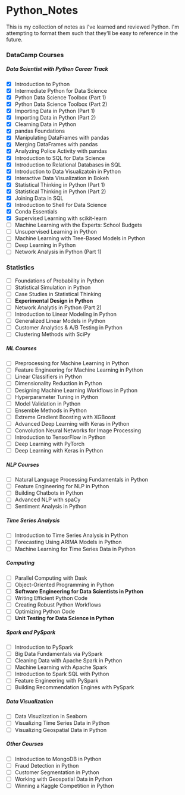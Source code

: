 # Python_Notes

This is my collection of notes as I've learned and reviewed Python. I'm attempting to format them such that they'll be easy to reference in the future. 


### DataCamp Courses

##### Data Scientist with Python Career Track
- [x] Introduction to Python
- [x] Intermediate Python for Data Science
- [x] Python Data Science Toolbox (Part 1)
- [x] Python Data Science Toolbox (Part 2)
- [x] Importing Data in Python (Part 1)
- [x] Importing Data in Python (Part 2)
- [x] Clearning Data in Python
- [x] pandas Foundations
- [x] Manipulating DataFrames with pandas
- [x] Merging DataFrames with pandas
- [x] Analyzing Police Activity with pandas
- [x] Introduction to SQL for Data Science
- [x] Introduction to Relational Databases in SQL
- [x] Introduction to Data Visualizatoin in Python
- [x] Interactive Data Visualization in Bokeh
- [x] Statistical Thinking in Python (Part 1)
- [x] Statistical Thinking in Python (Part 2)
- [x] Joining Data in SQL
- [x] Introduction to Shell for Data Science
- [x] Conda Essentials
- [x] Supervised Learning with scikit-learn
- [ ] Machine Learning with the Experts: School Budgets
- [ ] Unsupervised Learning in Python
- [ ] Machine Learning with Tree-Based Models in Python
- [ ] Deep Learning in Python
- [ ] Network Analysis in Python (Part 1)

### Statistics
- [ ] Foundations of Probability in Python
- [ ] Statistical Simulation in Python
- [ ] Case Studies in Statistical Thinking
- [ ] **Experimental Design in Python**
- [ ] Network Analytis in Python (Part 2)
- [ ] Introduction to Linear Modeling in Python
- [ ] Generalized Linear Models in Python
- [ ] Customer Analytics & A/B Testing in Python
- [ ] Clustering Methods with SciPy

##### ML Courses
- [ ] Preprocessing for Machine Learning in Python
- [ ] Feature Engineering for Machine Learning in Python
- [ ] Linear Classifiers in Python
- [ ] Dimensionality Reduction in Python
- [ ] Designing Machine Learning Workflows in Python
- [ ] Hyperparameter Tuning in Python
- [ ] Model Validation in Python
- [ ] Ensemble Methods in Python
- [ ] Extreme Gradient Boosting with XGBoost
- [ ] Advanced Deep Learning with Keras in Python
- [ ] Convolution Neural Networks for Image Processing
- [ ] Introduction to TensorFlow in Python
- [ ] Deep Learning with PyTorch
- [ ] Deep Learning with Keras in Python

##### NLP Courses
- [ ] Natural Language Processing Fundamentals in Python
- [ ] Feature Engineering for NLP in Python
- [ ] Building Chatbots in Python
- [ ] Advanced NLP with spaCy
- [ ] Sentiment Analysis in Python

##### Time Series Analysis
- [ ] Introduction to Time Series Analysis in Python
- [ ] Forecasting Using ARIMA Models in Python
- [ ] Machine Learning for Time Series Data in Python

##### Computing
- [ ] Parallel Computing with Dask
- [ ] Object-Oriented Programming in Python
- [ ] **Software Engineering for Data Scientists in Python**
- [ ] Writing Efficient Python Code
- [ ] Creating Robust Python Workflows
- [ ] Optimizing Python Code 
- [ ] **Unit Testing for Data Science in Python**

##### Spark and PySpark
- [ ] Introduction to PySpark
- [ ] Big Data Fundamentals via PySpark
- [ ] Cleaning Data with Apache Spark in Python
- [ ] Machine Learning with Apache Spark
- [ ] Introduction to Spark SQL with Python
- [ ] Feature Engineering with PySpark
- [ ] Building Recommendation Engines with PySpark

##### Data Visualization
- [ ] Data Visuzlization in Seaborn
- [ ] Visualizing Time Series Data in Python
- [ ] Visualizing Geospatial Data in Python

##### Other Courses
- [ ] Introduction to MongoDB in Python
- [ ] Fraud Detection in Python
- [ ] Customer Segmentation in Python
- [ ] Working with Geospatial Data in Python
- [ ] Winning a Kaggle Competition in Python